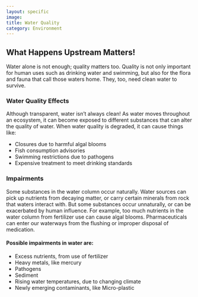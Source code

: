 ```yaml
---
layout: specific
image: 
title: Water Quality
category: Environment 
---
```


## What Happens Upstream Matters!
Water alone is not enough; quality matters too. Quality is not only important for human uses such as drinking water and swimming, but also for the flora and fauna that call those waters home. They, too, need clean water to survive.

### Water Quality Effects
Although transparent, water isn’t always clean! As water moves throughout an ecosystem, it can become exposed to different substances that can alter the quality of water. When water quality is degraded, it can cause things like:
<ul>
  <li>
    Closures due to harmful algal blooms
  </li>
  <li>
    Fish consumption advisories
  </li>
   <li>
    Swimming restrictions due to pathogens
 </li>
  <li>
    Expensive treatment to meet drinking standards
 </li>
 </ul>
 
### Impairments
Some substances in the water column occur naturally. Water sources can pick up nutrients from decaying matter, or carry certain minerals from rock that waters interact with. But some substances occur unnaturally, or can be exacerbated by human influence. For example, too much nutrients in the water column from fertilizer use can cause algal blooms. Pharmaceuticals can enter our waterways from the flushing or improper disposal of medication.

#### Possible impairments in water are:
<ul>
  <li>
Excess nutrients, from use of fertilizer
</li>
<li>
Heavy metals, like mercury
</li>
<li>
Pathogens
</li>
<li>
Sediment
</li>
<li>
Rising water temperatures, due to changing climate
</li>
<li>
Newly emerging contaminants, like Micro-plastic
</li>
</ul>
